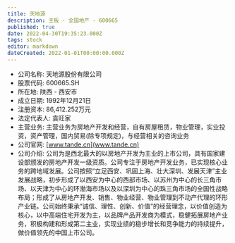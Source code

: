 ```yaml
---
title: 天地源
description: 主板 - 全国地产 - 600665
published: true
date: 2022-04-30T19:35:23.000Z
tags: stock
editor: markdown
dateCreated: 2022-01-01T00:00:00.000Z
---
```


- 公司名称: 天地源股份有限公司
- 股票代码: 600665.SH
- 所在地: 陕西 - 西安市
- 成立日期: 1992年12月21日
- 注册资本: 86,412.252万元
- 法定代表人: 袁旺家
- 主营业务: 主营业务为房地产开发和经营，自有房屋租赁，物业管理，实业投资，资产管理，国内贸易(除专项规定)，与经营相关的咨询业务
- 公司官网: [www.tande.cn](www.tande.cn)
- 公司介绍: 公司为是西北最大的以房地产开发为主业的上市公司，具有国家建设部颁发的房地产开发一级资质。公司专注于房地产开发业务，已实现核心业务的跨地域发展。公司按照“立足西安、巩固上海、壮大深圳、发展天津”主业发展战略，初步形成了以西安为中心的西部市场、以苏州为中心的长三角市场、以天津为中心的环渤海市场以及以深圳为中心的珠三角市场的全国性战略布局；形成了从房地产开发、销售、物业经营、物业管理到不动产代理的环形产业链。公司始终秉承“诚信、理性、创新、价值”的经营理念，以价值创造为核心，以中高端住宅开发为主，以品牌产品开发商为模式，稳健拓展房地产业务，积极构建和形成第二主业，实现业绩的稳步增长和竞争能力的持续提升，做价值领先的中国上市公司。


